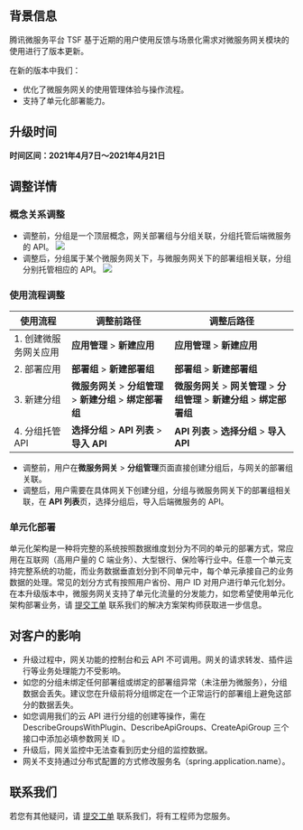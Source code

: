 ## 背景信息

腾讯微服务平台 TSF 基于近期的用户使用反馈与场景化需求对微服务网关模块的使用进行了版本更新。

在新的版本中我们：
- 优化了微服务网关的使用管理体验与操作流程。
- 支持了单元化部署能力。

## 升级时间

**时间区间：2021年4月7日～2021年4月21日**


## 调整详情

### 概念关系调整

- 调整前，分组是一个顶层概念，网关部署组与分组关联，分组托管后端微服务的 API。
![](https://main.qcloudimg.com/raw/20caf0f37cc0da52dce56c8f425e4c2b.png)
- 调整后，分组属于某个微服务网关下，与微服务网关下的部署组相关联，分组分别托管相应的 API。
![](https://main.qcloudimg.com/raw/690e1dd6903af3e7e0a07887698b0671.png)



### 使用流程调整

| 使用流程              | 调整前路径                              | 调整后路径                                       |
| --------------------- | --------------------------------------- | ------------------------------------------------ |
| 1. 创建微服务网关应用 | **应用管理** > **新建应用**           | **应用管理** > **新建应用**                             |
| 2. 部署应用           | **部署组** > **新建部署组**                | **部署组** > **新建部署组**                              |
| 3. 新建分组           | **微服务网关** > **分组管理** > **新建分组** > **绑定部署组** | **微服务网关** > **网关管理** > **分组管理** > **新建分组** > **绑定部署组** |
| 4. 分组托管 API      | **选择分组** > **API 列表** > **导入 API**                | **API 列表** > **选择分组** > **导入 API**                        |

- 调整前，用户在**微服务网关** > **分组管理**页面直接创建分组后，与网关的部署组关联。
- 调整后，用户需要在具体网关下创建分组，分组与微服务网关下的部署组相关联，在 **API 列表**页，选择分组后，导入后端微服务的 API。

### 单元化部署

单元化架构是一种将完整的系统按照数据维度划分为不同的单元的部署方式，常应用在互联网（高用户量的 C 端业务）、大型银行、保险等行业中。任意一个单元支持完整系统的功能，而业务数据垂直划分到不同单元中，每个单元承接自己的业务数据的处理。常见的划分方式有按照用户省份、用户 ID 对用户进行单元化划分。
在本升级版本中，微服务网关支持了单元化流量的分发能力，如您希望使用单元化架构部署业务，请 [提交工单](https://console.cloud.tencent.com/workorder/category) 联系我们的解决方案架构师获取进一步信息。

## 对客户的影响
- 升级过程中，网关功能的控制台和云 API 不可调用。网关的请求转发、插件运行等业务处理能力不受影响。
- 如您的分组未绑定任何部署组或绑定的部署组异常（未注册为微服务），分组数据会丢失。建议您在升级前将分组绑定在一个正常运行的部署组上避免这部分的数据丢失。
- 如您调用我们的云 API 进行分组的创建等操作，需在 DescribeGroupsWithPlugin、DescribeApiGroups、CreateApiGroup 三个接口中添加必填参数网关 ID 。
- 升级后，网关监控中无法查看到历史分组的监控数据。
- 网关不支持通过分布式配置的方式修改服务名（spring.application.name）。

## 联系我们
若您有其他疑问，请 [提交工单](https://console.cloud.tencent.com/workorder/category) 联系我们，将有工程师为您服务。

